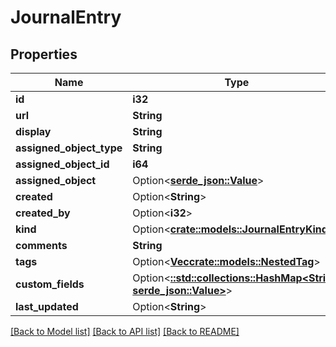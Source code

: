 # JournalEntry

## Properties

Name | Type | Description | Notes
------------ | ------------- | ------------- | -------------
**id** | **i32** |  | [readonly]
**url** | **String** |  | [readonly]
**display** | **String** |  | [readonly]
**assigned_object_type** | **String** |  | 
**assigned_object_id** | **i64** |  | 
**assigned_object** | Option<[**serde_json::Value**](.md)> |  | [readonly]
**created** | Option<**String**> |  | [readonly]
**created_by** | Option<**i32**> |  | [optional]
**kind** | Option<[**crate::models::JournalEntryKind**](JournalEntry_kind.md)> |  | [optional]
**comments** | **String** |  | 
**tags** | Option<[**Vec<crate::models::NestedTag>**](NestedTag.md)> |  | [optional]
**custom_fields** | Option<[**::std::collections::HashMap<String, serde_json::Value>**](serde_json::Value.md)> |  | [optional]
**last_updated** | Option<**String**> |  | [readonly]

[[Back to Model list]](../README.md#documentation-for-models) [[Back to API list]](../README.md#documentation-for-api-endpoints) [[Back to README]](../README.md)


